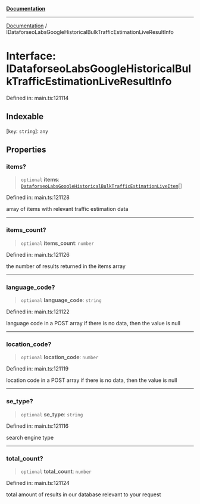 [**Documentation**](../README.md)

***

[Documentation](../README.md) / IDataforseoLabsGoogleHistoricalBulkTrafficEstimationLiveResultInfo

# Interface: IDataforseoLabsGoogleHistoricalBulkTrafficEstimationLiveResultInfo

Defined in: main.ts:121114

## Indexable

\[`key`: `string`\]: `any`

## Properties

### items?

> `optional` **items**: [`DataforseoLabsGoogleHistoricalBulkTrafficEstimationLiveItem`](../classes/DataforseoLabsGoogleHistoricalBulkTrafficEstimationLiveItem.md)[]

Defined in: main.ts:121128

array of items with relevant traffic estimation data

***

### items\_count?

> `optional` **items\_count**: `number`

Defined in: main.ts:121126

the number of results returned in the items array

***

### language\_code?

> `optional` **language\_code**: `string`

Defined in: main.ts:121122

language code in a POST array
if there is no data, then the value is null

***

### location\_code?

> `optional` **location\_code**: `number`

Defined in: main.ts:121119

location code in a POST array
if there is no data, then the value is null

***

### se\_type?

> `optional` **se\_type**: `string`

Defined in: main.ts:121116

search engine type

***

### total\_count?

> `optional` **total\_count**: `number`

Defined in: main.ts:121124

total amount of results in our database relevant to your request
